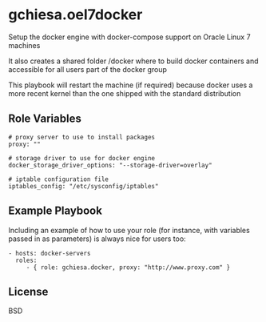 gchiesa.oel7docker
==================

Setup the docker engine with docker-compose support on Oracle Linux 7 machines

It also creates a shared folder /docker where to build docker containers and accessible for all users part of the docker group

This playbook will restart the machine (if required) because docker uses a more recent kernel than the one shipped with the standard distribution

Role Variables
--------------
```
# proxy server to use to install packages
proxy: ""

# storage driver to use for docker engine
docker_storage_driver_options: "--storage-driver=overlay"

# iptable configuration file
iptables_config: "/etc/sysconfig/iptables"
```

Example Playbook
----------------

Including an example of how to use your role (for instance, with variables passed in as parameters) is always nice for users too:

    - hosts: docker-servers
      roles:
         - { role: gchiesa.docker, proxy: "http://www.proxy.com" }

License
-------

BSD
